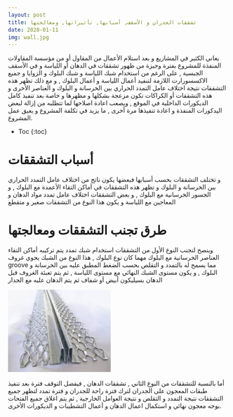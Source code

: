 ```yaml
---
layout: post
title: تشققات الجدران و الأسقف, أسبابها, تأثيراتها, ومعالجتها
date: 2020-01-11
img: wall.jpg
---
```


يعاني الكثير في المشاريع و بعد استلام الأعمال من المقاول أو من مؤسسة المقاولات المنفذة للمشروع بفترة وجيزة من ظهور تشققات في الدهان أو اللياسة و في الأسقف الجبسية , على الرغم من استخدام شبك اللياسة و شبك البلوك و الزوايا و جميع الاكسسورارت اللازمة لتنفيد أعمال اللياسة و أعمال البلوك , و مع ذلك تظهر هذه التشققات نتيجة اختلاف عامل التمدد الحراري بين الخرسانة و البلوك و العناصر الأخرى
 و هذه التشققات أو الكراكات تكون مزعجة بشكلها و مظهرها و خاصة بعد تنفيذ كامل الديكورات الداخلية في الموقع , ويصعب اعادة اصلاحها لما تتطلبه من إزالة لبعض اليدكورات المنفذة و اعادة تنفيذها مرة أخرى , ما يزيد في تكلفة المشروع و يعيق عمل المشروع.



* Toc
{:toc}

# أسباب التشققات

و تختلف التشققات بحسب أسبابها فبعضها يكون ناتج من اختلاف عامل التمدد الحراري بين الخرسانة و البلوك و تظهر هذه التشققات في أماكن التقاء الأعمدة مع البلوك , و الجسور الخرسانية مع البلوك , و بعض التشققات اختلاف عامل تمدد مواد الدهان و المعاجين مع اللياسة و يكون هذا النوع من التشققات صغير و متقطع 

# طرق تجنب التشققات ومعالجتها

وينصح لتجنب النوع الأول من التشققات استخدام شبك تمدد يتم تركيبه أماكن التقاء العناصر الخرسانية مع البلوك مهما كان نوع البلوك , هذا النوع من الشبك يحوي غروف groove مما يسمح له بالتمدد و التقلص بحسب الضغط المطبق عليه بين الخرسانة و البلوك , و يكون مستوى الشبك النهائي مع مستوى اللياسة , ثم يتم تعبئة الغروف قبل الدهان بسيليكون أبيض أو شفاف ثم يتم الدهان عليه مع الجدار

![طرق تجنب تشققات الجدران والأسقف ومعالجتها](/assets/img/wall1.jpg)

أما بالنسبة للتشققات من النوع الثاني , تشققات الدهان , فيفضل التوقف فترة
بعد تنفيذ طبقات المعجون على الجدران لترك فترة راحة للجدران و فترة تمدد
لتظهر جميع التشققات نتيجة التمدد و التقلص و نتيجة العوامل الخارجية , 
ثم يتم اغلاق جميع الفتحات بوجه معجون نهائي و استكمال اعمال الدهان و
أعمال التشطيبات و الديكورات الأخرى.
